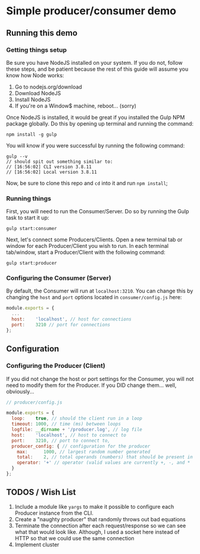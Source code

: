 # Simple producer/consumer demo

## Running this demo

### Getting things setup
Be sure you have NodeJS installed on your system. If you do not, follow these steps, and be patient because the rest of this guide will assume you know how Node works:
1. Go to nodejs.org/download
2. Download NodeJS 
3. Install NodeJS
4. If you're on a Window$ machine, reboot... (sorry)

Once NodeJS is installed, it would be great if you installed the Gulp NPM package globally. Do this by opening up terminal and running the command:
```
npm install -g gulp
```
You will know if you were successful by running the following command:
```
gulp --v
// should spit out something similar to:
// [16:56:02] CLI version 3.8.11
// [16:56:02] Local version 3.8.11
```
Now, be sure to clone this repo and `cd` into it and run `npm install`;

### Running things

First, you will need to run the Consumer/Server. Do so by running the Gulp task to start it up:
```
gulp start:consumer
```
Next, let's connect some Producers/Clients. Open a new terminal tab or window for each Producer/Client you wish to run. In each terminal tab/window, start a Producer/Client with the following command:
```
gulp start:producer
```

### Configuring the Consumer (Server)

By default, the Consumer will run at `localhost:3210`. You can change this by changing the `host` and `port` options located in `consumer/config.js` here:
```javascript
module.exports = {
  ...
  host:    'localhost', // host for connections
  port:    3210 // port for connections
};
```
## Configuration

### Configuring the Producer (Client)

If you did not change the host or port settings for the Consumer, you will not need to modify them for the Producer. If you DID change them... well, obviously...
```javascript
// producer/config.js

module.exports = {
  loop:    true, // should the client run in a loop
  timeout: 1000, // time (ms) between loops
  logfile: __dirname + '/producer.log', // log file
  host:    'localhost', // host to connect to
  port:    3210, // port to connect to,
  producer_config: { // configuration for the producer
    max:      1000, // largest random number generated
    total:    2, // total operands (numbers) that should be present in the equation
    operator: '+' // operator (valid values are currently +, -, and *
  }
};
```
## TODOS / Wish List
1. Include a module like `yargs` to make it possible to configure each Producer instance from the CLI.
2. Create a "naughty producer" that randomly throws out bad equations
3. Terminate the connection after each request/response so we can see what that would look like. Although, I used a socket here instead of HTTP so that we could use the same connection
4. Implement cluster
